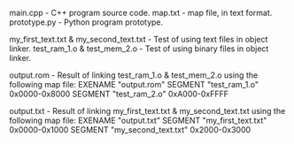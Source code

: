 main.cpp - C++ program source code.
map.txt - map file, in text format.
prototype.py - Python program prototype.

my_first_text.txt & my_second_text.txt - Test of using text files in object linker.
test_ram_1.o & test_mem_2.o - Test of using binary files in object linker.

output.rom - Result of linking test_ram_1.o & test_mem_2.o using the following map file:
  EXENAME "output.rom"
  SEGMENT "test_ram_1.o" 0x0000-0x8000
  SEGMENT "test_ram_2.o" 0xA000-0xFFFF

output.txt - Result of linking my_first_text.txt & my_second_text.txt using the following map file:
  EXENAME "output.txt"
  SEGMENT "my_first_text.txt" 0x0000-0x1000
  SEGMENT "my_second_text.txt" 0x2000-0x3000
